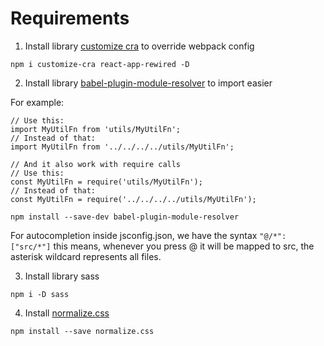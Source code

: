 # Requirements

1. Install library [customize cra](https://github.com/arackaf/customize-cra) to override webpack config

`npm i customize-cra react-app-rewired -D`

2. Install library [babel-plugin-module-resolver](https://github.com/tleunen/babel-plugin-module-resolver) to import easier

For example:

```
// Use this:
import MyUtilFn from 'utils/MyUtilFn';
// Instead of that:
import MyUtilFn from '../../../../utils/MyUtilFn';

// And it also work with require calls
// Use this:
const MyUtilFn = require('utils/MyUtilFn');
// Instead of that:
const MyUtilFn = require('../../../../utils/MyUtilFn');
```

`npm install --save-dev babel-plugin-module-resolver`

For autocompletion inside jsconfig.json, we have the syntax `"@/*": ["src/*"]` this means, whenever you press @ it will be mapped to src, the asterisk wildcard represents all files.

3. Install library sass

`npm i -D sass`

4. Install [normalize.css](https://necolas.github.io/normalize.css/)

`npm install --save normalize.css`
